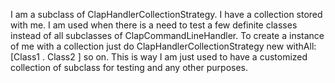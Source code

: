 I am a subclass of ClapHandlerCollectionStrategy. I have a collection stored with me. I am used when there is a need to test a few definite classes instead of all subclasses of ClapCommandLineHandler. To create a instance of me with a collection just do ClapHandlerCollectionStrategy new withAll: [Class1 . Class2 ] so on. This is way I am just used to have a customized collection of subclass for testing and any other purposes.